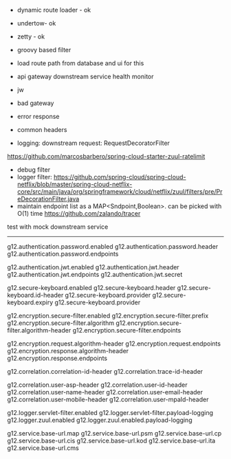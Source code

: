 - dynamic route loader - ok
- undertow- ok
- zetty - ok
- groovy based filter
- load route path from database and ui for this
- api gateway downstream service health monitor
- jw

- bad gateway
- error response
- common headers

- logging: downstream request: RequestDecoratorFilter

https://github.com/marcosbarbero/spring-cloud-starter-zuul-ratelimit
- debug filter
- logger filter: https://github.com/spring-cloud/spring-cloud-netflix/blob/master/spring-cloud-netflix-core/src/main/java/org/springframework/cloud/netflix/zuul/filters/pre/PreDecorationFilter.java
- maintain endpoint list as a MAP<Sndpoint,Boolean>. can be picked with O(1) time
https://github.com/zalando/tracer


test with mock downstream service



----

g12.authentication.password.enabled
g12.authentication.password.header
g12.authentication.password.endpoints

g12.authentication.jwt.enabled
g12.authentication.jwt.header
g12.authentication.jwt.endpoints
g12.authentication.jwt.secret


g12.secure-keyboard.enabled
g12.secure-keyboard.header
g12.secure-keyboard.id-header
g12.secure-keyboard.provider
g12.secure-keyboard.expiry
g12.secure-keyboard.provider


g12.encryption.secure-filter.enabled
g12.encryption.secure-filter.prefix
g12.encryption.secure-filter.algorithm
g12.encryption.secure-filter.algorithm-header
g12.encryption.secure-filter.endpoints

g12.encryption.request.algorithm-header
g12.encryption.request.endpoints
g12.encryption.response.algorithm-header
g12.encryption.response.endpoints


g12.correlation.correlation-id-header
g12.correlation.trace-id-header

g12.correlation.user-asp-header
g12.correlation.user-id-header
g12.correlation.user-name-header
g12.correlation.user-email-header
g12.correlation.user-mobile-header
g12.correlation.user-mpaId-header


g12.logger.servlet-filter.enabled
g12.logger.servlet-filter.payload-logging
g12.logger.zuul.enabled
g12.logger.zuul.enabled.payload-logging



g12.service.base-url.map
g12.service.base-url.psm
g12.service.base-url.cp
g12.service.base-url.cis
g12.service.base-url.kod
g12.service.base-url.ita
g12.service.base-url.cms




